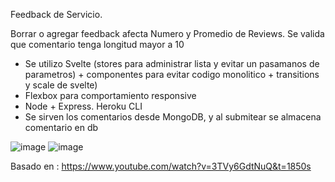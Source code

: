 Feedback de Servicio. 

Borrar o agregar feedback afecta Numero y Promedio de Reviews.  Se valida que comentario tenga longitud mayor a 10


 - Se utilizo Svelte (stores para administrar lista  y evitar un pasamanos de parametros) +  componentes para evitar codigo monolitico + transitions y scale de svelte)
 - Flexbox para comportamiento responsive 
 - Node + Express.  Heroku CLI
 - Se sirven los comentarios desde MongoDB, y al submitear se almacena comentario en db


![image](https://user-images.githubusercontent.com/46230600/165804460-b3f6c97e-b4dd-4e32-8ceb-bda8886959f5.png)
![image](https://user-images.githubusercontent.com/46230600/165804500-9ac457f4-2cda-4173-9c67-62de17ee8651.png)




Basado en : https://www.youtube.com/watch?v=3TVy6GdtNuQ&t=1850s 
